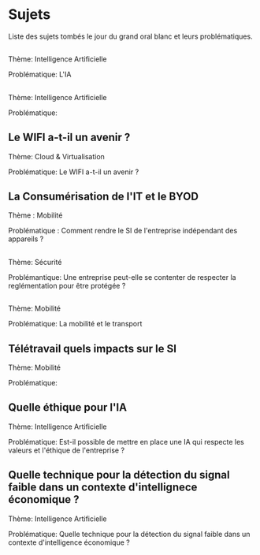# Sujets

Liste des sujets tombés le jour du grand oral blanc et leurs problématiques.


## 

Thème: Intelligence Artificielle

Problématique: L'IA 

## 

Thème: Intelligence Artificielle

Problématique: 


## Le WIFI a-t-il un avenir ?

Thème: Cloud & Virtualisation

Problématique: Le WIFI a-t-il un avenir ?


## La Consumérisation de l'IT et le BYOD

Thème : Mobilité

Problématique : Comment rendre le SI de l'entreprise indépendant des appareils ?


##

Thème: Sécurité

Problémantique: Une entreprise peut-elle se contenter de respecter la reglémentation pour être protégée ?



##

Thème: Mobilité

Problématique: La mobilité et le transport


## Télétravail quels impacts sur le SI

Thème: Mobilité

Problématique: 



## Quelle éthique pour l'IA

Thème: Intelligence Artificielle

Problématique: Est-il possible de mettre en place une IA qui respecte les valeurs et l'éthique de l'entreprise ?


## Quelle technique pour la détection du signal faible dans un contexte d'intellignece économique ?

Thème: Intelligence Artificielle

Problématique: Quelle technique pour la détection du signal faible dans un contexte d'intelligence économique ?